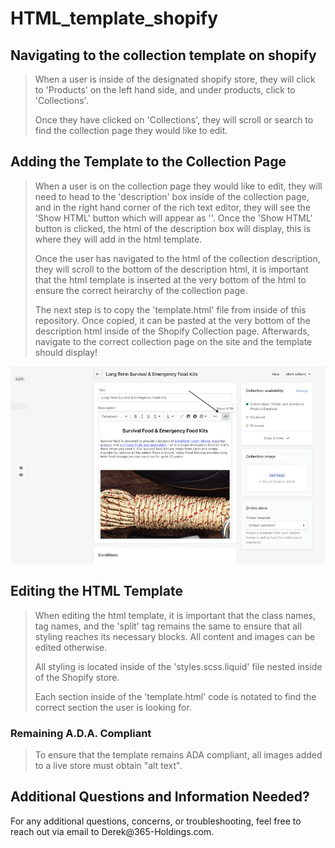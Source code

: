 # HTML_template_shopify

## Navigating to the collection template on shopify
> <p>When a user is inside of the designated shopify store, they will click to 'Products' on the left hand side, and under products, click to 'Collections'.</p>
> <p>Once they have clicked on 'Collections', they will scroll or search to find the collection page they would like to edit.</p>

## Adding the Template to the Collection Page
> <p>When a user is on the collection page they would like to edit, they will need to head to the 'description' box inside of the collection page, and in the right hand corner of the rich text editor, they will see the 'Show HTML' button which will appear as '</>'. Once the 'Show HTML' button is clicked, the html of the description box will display, this is where they will add in the html template. </p>
> <p>Once the user has navigated to the html of the collection description, they will scroll to the bottom of the description html, it is important that the html template is inserted at the very bottom of the html to ensure the correct heirarchy of the collection page.</p>
> <p>The next step is to copy the 'template.html' file from inside of this repository. Once copied, it can be pasted at the very bottom of the description html inside of the Shopify Collection page. Afterwards, navigate to the correct collection page on the site and the template should display!</p>
<img src="https://github.com/365-Holdings/HTML_template_shopify/blob/master/assets/Show_html.png" alt="show html" />

## Editing the HTML Template
> <p>When editing the html template, it is important that the class names, tag names, and the 'split' tag remains the same to ensure that all styling reaches its necessary blocks. All content and images can be edited otherwise.</p>
> <p>All styling is located inside of the 'styles.scss.liquid' file nested inside of the Shopify store.</p>
> <p>Each section inside of the 'template.html' code is notated to find the correct section the user is looking for.</p>
### Remaining A.D.A. Compliant
> <p>To ensure that the template remains ADA compliant, all images added to a live store must obtain "alt text".</p>

## Additional Questions and Information Needed?
<p>For any additional questions, concerns, or troubleshooting, feel free to reach out via email to Derek@365-Holdings.com.</p>
